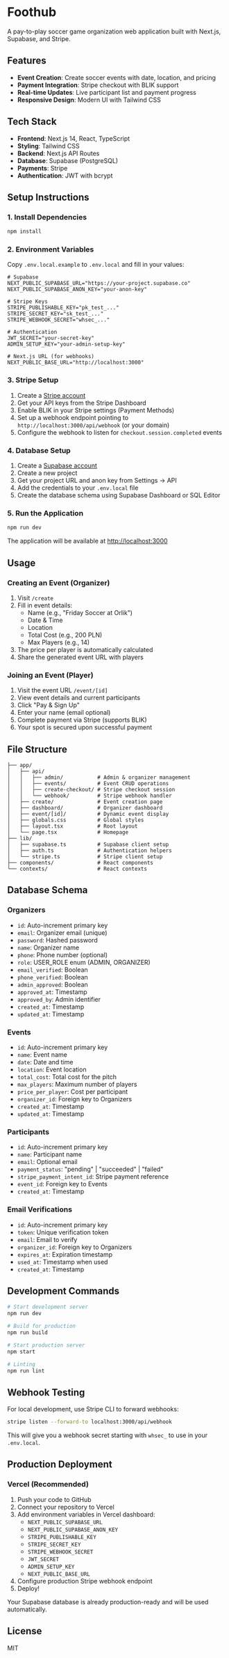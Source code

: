 # Foothub

A pay-to-play soccer game organization web application built with Next.js, Supabase, and Stripe.

## Features

- **Event Creation**: Create soccer events with date, location, and pricing
- **Payment Integration**: Stripe checkout with BLIK support
- **Real-time Updates**: Live participant list and payment progress
- **Responsive Design**: Modern UI with Tailwind CSS

## Tech Stack

- **Frontend**: Next.js 14, React, TypeScript
- **Styling**: Tailwind CSS
- **Backend**: Next.js API Routes
- **Database**: Supabase (PostgreSQL)
- **Payments**: Stripe
- **Authentication**: JWT with bcrypt

## Setup Instructions

### 1. Install Dependencies

```bash
npm install
```

### 2. Environment Variables

Copy `.env.local.example` to `.env.local` and fill in your values:

```env
# Supabase
NEXT_PUBLIC_SUPABASE_URL="https://your-project.supabase.co"
NEXT_PUBLIC_SUPABASE_ANON_KEY="your-anon-key"

# Stripe Keys
STRIPE_PUBLISHABLE_KEY="pk_test_..."
STRIPE_SECRET_KEY="sk_test_..."
STRIPE_WEBHOOK_SECRET="whsec_..."

# Authentication
JWT_SECRET="your-secret-key"
ADMIN_SETUP_KEY="your-admin-setup-key"

# Next.js URL (for webhooks)
NEXT_PUBLIC_BASE_URL="http://localhost:3000"
```

### 3. Stripe Setup

1. Create a [Stripe account](https://stripe.com)
2. Get your API keys from the Stripe Dashboard
3. Enable BLIK in your Stripe settings (Payment Methods)
4. Set up a webhook endpoint pointing to `http://localhost:3000/api/webhook` (or your domain)
5. Configure the webhook to listen for `checkout.session.completed` events

### 4. Database Setup

1. Create a [Supabase account](https://supabase.com)
2. Create a new project
3. Get your project URL and anon key from Settings → API
4. Add the credentials to your `.env.local` file
5. Create the database schema using Supabase Dashboard or SQL Editor

### 5. Run the Application

```bash
npm run dev
```

The application will be available at [http://localhost:3000](http://localhost:3000)

## Usage

### Creating an Event (Organizer)

1. Visit `/create`
2. Fill in event details:
   - Name (e.g., "Friday Soccer at Orlik")
   - Date & Time
   - Location
   - Total Cost (e.g., 200 PLN)
   - Max Players (e.g., 14)
3. The price per player is automatically calculated
4. Share the generated event URL with players

### Joining an Event (Player)

1. Visit the event URL `/event/[id]`
2. View event details and current participants
3. Click "Pay & Sign Up"
4. Enter your name (email optional)
5. Complete payment via Stripe (supports BLIK)
6. Your spot is secured upon successful payment

## File Structure

```
├── app/
│   ├── api/
│   │   ├── admin/           # Admin & organizer management
│   │   ├── events/          # Event CRUD operations
│   │   ├── create-checkout/ # Stripe checkout session
│   │   └── webhook/         # Stripe webhook handler
│   ├── create/              # Event creation page
│   ├── dashboard/           # Organizer dashboard
│   ├── event/[id]/          # Dynamic event display
│   ├── globals.css          # Global styles
│   ├── layout.tsx           # Root layout
│   └── page.tsx             # Homepage
├── lib/
│   ├── supabase.ts          # Supabase client setup
│   ├── auth.ts              # Authentication helpers
│   └── stripe.ts            # Stripe client setup
├── components/              # React components
└── contexts/                # React contexts
```

## Database Schema

### Organizers
- `id`: Auto-increment primary key
- `email`: Organizer email (unique)
- `password`: Hashed password
- `name`: Organizer name
- `phone`: Phone number (optional)
- `role`: USER_ROLE enum (ADMIN, ORGANIZER)
- `email_verified`: Boolean
- `phone_verified`: Boolean
- `admin_approved`: Boolean
- `approved_at`: Timestamp
- `approved_by`: Admin identifier
- `created_at`: Timestamp
- `updated_at`: Timestamp

### Events
- `id`: Auto-increment primary key
- `name`: Event name
- `date`: Date and time
- `location`: Event location
- `total_cost`: Total cost for the pitch
- `max_players`: Maximum number of players
- `price_per_player`: Cost per participant
- `organizer_id`: Foreign key to Organizers
- `created_at`: Timestamp
- `updated_at`: Timestamp

### Participants
- `id`: Auto-increment primary key
- `name`: Participant name
- `email`: Optional email
- `payment_status`: "pending" | "succeeded" | "failed"
- `stripe_payment_intent_id`: Stripe payment reference
- `event_id`: Foreign key to Events
- `created_at`: Timestamp

### Email Verifications
- `id`: Auto-increment primary key
- `token`: Unique verification token
- `email`: Email to verify
- `organizer_id`: Foreign key to Organizers
- `expires_at`: Expiration timestamp
- `used_at`: Timestamp when used
- `created_at`: Timestamp

## Development Commands

```bash
# Start development server
npm run dev

# Build for production
npm run build

# Start production server
npm start

# Linting
npm run lint
```

## Webhook Testing

For local development, use Stripe CLI to forward webhooks:

```bash
stripe listen --forward-to localhost:3000/api/webhook
```

This will give you a webhook secret starting with `whsec_` to use in your `.env.local`.

## Production Deployment

### Vercel (Recommended)

1. Push your code to GitHub
2. Connect your repository to Vercel
3. Add environment variables in Vercel dashboard:
   - `NEXT_PUBLIC_SUPABASE_URL`
   - `NEXT_PUBLIC_SUPABASE_ANON_KEY`
   - `STRIPE_PUBLISHABLE_KEY`
   - `STRIPE_SECRET_KEY`
   - `STRIPE_WEBHOOK_SECRET`
   - `JWT_SECRET`
   - `ADMIN_SETUP_KEY`
   - `NEXT_PUBLIC_BASE_URL`
4. Configure production Stripe webhook endpoint
5. Deploy!

Your Supabase database is already production-ready and will be used automatically.

## License

MIT